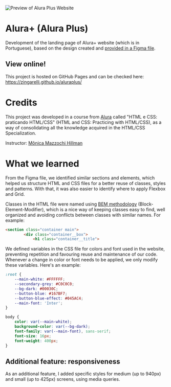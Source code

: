 ![Preview of Alura Plus Website](https://user-images.githubusercontent.com/19349339/189158902-3dd85fd0-dedc-4358-bdc9-124acbd8a96f.png)

# Alura+ (Alura Plus)

Development of the landing page of Alura+ website (which is in Portuguese), based on the design created and [provided in a Figma file](https://www.figma.com/file/tFDVyNuKhrT2G03k2dCstW/Alura-Plus---Layout?node-id=0%3A1). 

## View online!
This project is hosted on GitHub Pages and can be checked here: https://zingarelli.github.io/aluraplus/

# Credits

This project was developed in a course from [Alura](https://www.alura.com.br) called "HTML e CSS: praticando HTML/CSS" (HTML and CSS: Practicing with HTML/CSS), as a way of consolidating all the knowledge acquired in the HTML/CSS Specialization. 

Instructor: [Mônica Mazzochi Hillman](https://github.com/MonicaHillman)

# What we learned
From the Figma file, we identified similar sections and elements, which helped us structure HTML and CSS files for a better reuse of classes, styles and patterns. With that, it was also easier to identify where to apply Flexbox and Grid.

Classes in the HTML file were named using [BEM methodology](http://getbem.com/introduction/) (Block-Element-Modifier), which is a nice way of keeping classes easy to find, well organized and avoiding conflicts between classes with similar names. For example:

```html
<section class="container main">
        <div class="container__box">
            <h1 class="container__title">
```

We defined variables in the CSS file for colors and font used in the website, preventing repetition and favouring reuse and maintenance of our code. Whenever a change in color or font needs to be applied, we only modify these variables. Here's an example:

```css
:root {
    --main-white: #FFFFFF;
    --secondary-grey: #C0C0C0;
    --bg-dark: #00030C;
    --button-blue: #167BF7;
    --button-blue-effect: #045AC4;
    --main-font: 'Inter';
}

body {
    color: var(--main-white);
    background-color: var(--bg-dark);
    font-family: var(--main-font), sans-serif;
    font-size: 16px;
    font-weight: 400px;
}

```

## Additional feature: responsiveness
As an additional feature, I added specific styles for medium (up to 940px) and small (up to 425px) screens, using media queries.
